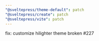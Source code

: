```yaml
---
"@sveltepress/theme-default": patch
"@sveltepress/create": patch
"@sveltepress/vite": patch
---
```


fix: customize hilighter theme broken #227
